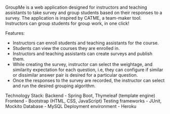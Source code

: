 
GroupMe is a web application designed for instructors and teaching assistants to take survey and group students based on their responses to a survey. The application is inspired by CATME, a team-maker tool. Instructors can group students for group work, in one click!

Features:
* Instructors can enroll students and teaching assistants for the course.
* Students can view the courses they are enrolled in.
* Instructors and teaching assistants can create surveys and publish them.
* While creating the survey, instructor can select the weightage, and similarity expectation for each question, i.e, they can configure if similar or dissimilar answer pair is desired for a particular question.
* Once the responses to the survey are recorded, the instructor can select and run the desired grouping algorithm.

Technology Stack:
Backend - Spring Boot, Thymeleaf (template engine)
Frontend - Bootstrap (HTML, CSS, JavaScript)
Testing frameworks - JUnit, Mockito
Database - MySQL
Deployment environment - Heroku

